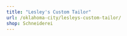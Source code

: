 ```yaml
---
title: "Lesley's Custom Tailor"
url: /oklahoma-city/lesleys-custom-tailor/
shop: Schneiderei
---
```

